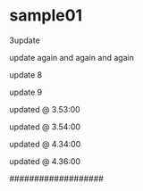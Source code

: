 # sample01

3update

update again and again and again 
 


update 8

update 9
 
updated @ 3.53:00 

updated @ 3.54:00
 

updated @ 4.34:00
 
updated @ 4.36:00

###################  
 
 
